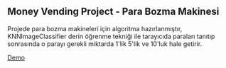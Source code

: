 Money Vending Project - Para Bozma Makinesi
-----

Projede para bozma makineleri için algoritma hazırlanmıştır, KNNImageClassifier derin öğrenme tekniği ile tarayıcıda paraları tanıtıp sonrasında o parayı gerekli miktarda 1'lik 5'lik ve 10'luk hale getirir.


[Demo](./vending.MP4)
